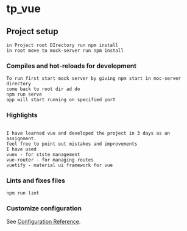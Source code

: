 # tp_vue

## Project setup
```
in Project root DIrectory run npm install
in root move to mock-server run npm install
```

### Compiles and hot-reloads for development
```
To run first start mock server by giving npm start in moc-server directory
come back to root dir ad do
npm run serve
app will start running on specified port
```

### Highlights
```

I have learned vue and developed the project in 3 days as an assignment.
feel free to point out mistakes and improvements
I have used 
vuex - for stste management
vue-router - for managing routes
vuetify - material ui framework for vue

```

### Lints and fixes files
```
npm run lint
```

### Customize configuration
See [Configuration Reference](https://cli.vuejs.org/config/).
